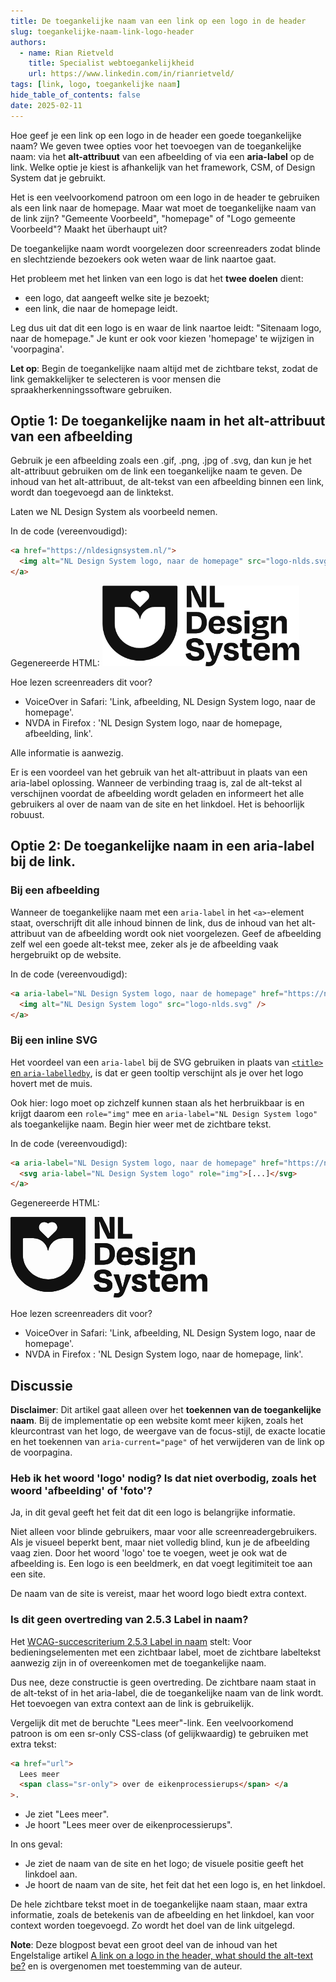```yaml
---
title: De toegankelijke naam van een link op een logo in de header
slug: toegankelijke-naam-link-logo-header
authors:
  - name: Rian Rietveld
    title: Specialist webtoegankelijkheid
    url: https://www.linkedin.com/in/rianrietveld/
tags: [link, logo, toegankelijke naam]
hide_table_of_contents: false
date: 2025-02-11
---
```


Hoe geef je een link op een logo in de header een goede toegankelijke naam? We geven twee opties voor het toevoegen van de toegankelijke naam: via het **alt-attribuut** van een afbeelding of via een **aria-label** op de link. Welke optie je kiest is afhankelijk van het framework, CSM, of Design System dat je gebruikt.

<!-- truncate -->

Het is een veelvoorkomend patroon om een logo in de header te gebruiken als een link naar de homepage. Maar wat moet de toegankelijke naam van de link zijn? "Gemeente Voorbeeld", "homepage" of "Logo gemeente Voorbeeld"? Maakt het überhaupt uit?

De toegankelijke naam wordt voorgelezen door screenreaders zodat blinde en slechtziende bezoekers ook weten waar de link naartoe gaat.

Het probleem met het linken van een logo is dat het **twee doelen** dient:

- een logo, dat aangeeft welke site je bezoekt;
- een link, die naar de homepage leidt.

Leg dus uit dat dit een logo is en waar de link naartoe leidt: "Sitenaam logo, naar de homepage."
Je kunt er ook voor kiezen 'homepage' te wijzigen in 'voorpagina'.

**Let op**: Begin de toegankelijke naam altijd met de zichtbare tekst, zodat de link gemakkelijker te selecteren is voor mensen die spraakherkenningssoftware gebruiken.

## Optie 1: De toegankelijke naam in het alt-attribuut van een afbeelding

Gebruik je een afbeelding zoals een .gif, .png, .jpg of .svg, dan kun je het alt-attribuut gebruiken om de link een toegankelijke naam te geven. De inhoud van het alt-attribuut, de alt-tekst van een afbeelding binnen een link, wordt dan toegevoegd aan de linktekst.

Laten we NL Design System als voorbeeld nemen.

In de code (vereenvoudigd):

```html
<a href="https://nldesignsystem.nl/">
  <img alt="NL Design System logo, naar de homepage" src="logo-nlds.svg" />
</a>
```

Gegenereerde HTML:
<a href="https://nldesignsystem.nl/" class="navbar-logo">
<img alt="NL Design System logo, naar de homepage" src="https://raw.githubusercontent.com/nl-design-system/documentatie/9e5331b623e1bbd5bea950c934a20459e13b64bf/logo.svg" width="315" height="129" />
</a>

Hoe lezen screenreaders dit voor?

- VoiceOver in Safari: 'Link, afbeelding, NL Design System logo, naar de homepage'.
- NVDA in Firefox : 'NL Design System logo, naar de homepage, afbeelding, link'.

Alle informatie is aanwezig.

Er is een voordeel van het gebruik van het alt-attribuut in plaats van een aria-label oplossing. Wanneer de verbinding traag is, zal de alt-tekst al verschijnen voordat de afbeelding wordt geladen en informeert het alle gebruikers al over de naam van de site en het linkdoel. Het is behoorlijk robuust.

## Optie 2: De toegankelijke naam in een aria-label bij de link.

### Bij een afbeelding

Wanneer de toegankelijke naam met een `aria-label` in het `<a>`-element staat, overschrijft dit alle inhoud binnen de link, dus de inhoud van het alt-attribuut van de afbeelding wordt ook niet voorgelezen. Geef de afbeelding zelf wel een goede alt-tekst mee, zeker als je de afbeelding vaak hergebruikt op de website.

In de code (vereenvoudigd):

```html
<a aria-label="NL Design System logo, naar de homepage" href="https://nldesignsystem.nl/">
  <img alt="NL Design System logo" src="logo-nlds.svg" />
</a>
```

### Bij een inline SVG

Het voordeel van een `aria-label` bij de SVG gebruiken in plaats van [`<title>` en `aria-labelledby`](https://www.tpgi.com/using-aria-enhance-svg-accessibility/), is dat er geen tooltip verschijnt als je over het logo hovert met de muis.

Ook hier: logo moet op zichzelf kunnen staan als het herbruikbaar is en krijgt daarom een `role="img"` mee en `aria-label="NL Design System logo"` als toegankelijke naam. Begin hier weer met de zichtbare tekst.

In de code (vereenvoudigd):

```html
<a aria-label="NL Design System logo, naar de homepage" href="https://nldesignsystem.nl/">
  <svg aria-label="NL Design System logo" role="img">[...]</svg>
</a>
```

Gegenereerde HTML:

<a href="https://nldesignsystem.nl/" aria-label="NL Design System logo, naar de homepage"  class="navbar-logo">
  <svg role="img" aria-label="NL Design System logo" width="315" height="129" viewBox="0 0 945 387" fill="none" xmlns="http://www.w3.org/2000/svg">
<path d="M427.673 72.8504C427.673 60.2885 426.643 38.4554 425.603 23.1531L428.353 22.813C433.164 36.055 440.215 53.2475 445.036 63.209L466.009 103.955H498.843V0.799805H475.98V32.6145C475.98 44.8163 476.84 62.8789 478.04 77.8311L475.29 78.1712C471.159 65.7994 464.288 48.0868 457.757 35.3649L439.705 0.809801H404.63V103.965H427.663V72.8504H427.673Z" fill="var(--nlds-logo-color, #111111)"/>
<path d="M448.836 126.168H404.84V229.323H448.496C481.501 229.323 501.104 209.201 501.104 176.536C501.104 143.871 485.121 126.158 448.836 126.158V126.168ZM446.596 209.04H429.573V146.631H445.726C467.559 146.631 476.33 154.702 476.33 176.546C476.33 198.389 468.079 209.04 446.586 209.04H446.596Z" fill="var(--nlds-logo-color, #111111)"/>
<path d="M550.951 231.554C574.154 231.554 583.616 220.892 587.236 206.79L567.634 201.459C565.573 207.65 562.303 212.811 551.131 212.811C539.959 212.811 533.939 206.96 532.568 193.898H587.757C588.097 189.598 588.277 186.337 588.277 182.897C588.277 160.373 576.415 145.591 551.311 145.591C524.837 145.591 509.545 162.094 509.545 190.288C509.545 218.482 526.397 231.554 550.971 231.554H550.951ZM550.611 163.134C561.093 163.134 566.423 169.325 566.763 182.047H532.728C533.929 168.635 540.12 163.134 550.611 163.134Z" fill="var(--nlds-logo-color, #111111)"/>
<path d="M635.023 215.221C624.882 215.221 619.371 210.581 617.311 201.639L596.338 205.94C598.578 220.722 606.999 231.724 634.503 231.724C659.077 231.724 669.579 222.092 669.579 206.28C669.579 193.558 663.388 185.137 637.944 179.806C623.342 176.886 621.101 173.615 621.101 169.145C621.101 164.334 624.882 161.754 632.613 161.754C641.034 161.754 644.825 165.014 646.705 173.445L667.508 169.145C664.588 154.872 656.167 145.591 633.123 145.591C610.08 145.591 598.908 154.872 598.908 170.525C598.908 184.447 606.469 191.838 628.823 196.659C643.785 199.579 647.045 202.329 647.045 207.32C646.875 212.651 642.925 215.221 635.013 215.221H635.023Z" fill="var(--nlds-logo-color, #111111)"/>
<path d="M706.354 119.887H681.95V136.74H706.354V119.887Z" fill="var(--nlds-logo-color, #111111)"/>
<path d="M705.854 147.821H682.47V229.313H705.854V147.821Z" fill="var(--nlds-logo-color, #111111)"/>
<path d="M800.048 233.984V233.964C800.048 220.722 791.797 212.821 773.744 212.821C769.593 212.821 765.243 212.951 760.812 213.071C756.251 213.201 751.631 213.331 747.1 213.331C741.939 213.331 739.879 212.121 739.879 209.201C739.879 207.82 740.569 206.28 741.429 204.73L742.799 202.499C746.75 203.36 751.391 203.88 756.391 203.88C779.255 203.88 792.147 195.108 792.147 181.526C792.147 172.075 783.555 168.284 773.414 166.404L773.584 164.514C780.115 165.204 785.276 165.374 789.226 165.374H798.157V147.841H756.901C733.698 147.841 719.946 157.983 719.946 176.206C719.946 188.928 726.657 197.519 738.849 201.479L732.838 204.57C726.127 207.49 722.516 211.621 722.516 216.262C722.516 221.932 726.297 226.233 735.078 227.443V228.473C724.067 230.714 715.985 235.694 715.985 243.085C715.985 253.227 724.747 259.588 755.871 259.588C788.876 259.588 800.058 250.987 800.058 233.974L800.048 233.984ZM756.381 165.534C767.553 165.534 772.364 170.515 772.364 177.056C772.364 183.597 768.073 188.577 756.381 188.577C744.69 188.577 740.739 183.597 740.739 177.056C740.739 170.515 745.21 165.534 756.381 165.534ZM733.528 235.344C733.528 231.384 737.819 227.953 745.04 227.953H772.724C779.265 227.953 782.015 230.704 782.015 234.654C782.015 240.325 777.024 243.256 757.441 243.256C737.859 243.256 733.538 240.845 733.538 235.354L733.528 235.344Z" fill="var(--nlds-logo-color, #111111)"/>
<path d="M833.073 183.927C833.073 173.795 839.434 166.744 849.395 166.744C857.986 166.744 861.777 172.415 861.777 180.666V229.323H885.15V174.135C885.15 156.423 877.239 145.601 861.607 145.601C848.885 145.601 838.914 153.862 834.103 169.665H832.553V147.831H809.689V229.323H833.073V183.927Z" fill="var(--nlds-logo-color, #111111)"/>
<path d="M450.536 295.863C430.253 292.253 427.333 287.962 427.333 281.941C427.333 275.41 432.494 271.63 443.485 271.63C455.867 271.63 459.988 276.96 462.388 287.452L486.972 282.641C484.051 264.929 472.87 252.377 444.675 252.377C416.481 252.377 402.899 263.899 402.899 283.321C402.899 300.344 411.661 311.516 440.205 315.986C459.808 319.247 464.448 323.037 464.448 330.258C464.448 336.789 458.777 340.57 447.256 340.57C434.534 340.57 425.773 334.899 423.362 322.517L399.809 327.498C402.049 345.381 413.221 360.163 446.226 360.333C476.48 360.333 489.382 348.301 489.382 328.518C489.382 313.566 482.501 301.524 450.536 295.853V295.863Z" fill="var(--nlds-logo-color, #111111)"/>
<path d="M546.82 306.875C545.46 312.626 543.81 318.987 542.1 325.558C541.21 328.968 540.3 332.449 539.419 335.919H536.499C534.979 330.078 533.359 324.047 531.778 318.227V318.207C530.678 314.096 529.588 310.115 528.598 306.345L520.517 276.43H494.903L525.507 356.892C521.727 365.493 517.426 367.034 509.175 367.034C505.744 367.034 502.124 366.524 498.693 365.824L495.253 385.586C499.553 386.277 502.984 386.797 508.665 386.797C529.118 386.797 539.439 378.195 547.341 358.262L579.495 276.42H554.392L546.83 306.855L546.82 306.875Z" fill="var(--nlds-logo-color, #111111)"/>
<path d="M623.152 308.425C608.55 305.495 606.309 302.224 606.309 297.754C606.309 292.943 610.1 290.362 617.831 290.362C626.252 290.362 630.033 293.623 631.923 302.054L652.726 297.754C649.806 283.481 641.384 274.2 618.341 274.2C595.298 274.2 584.136 283.481 584.136 299.134C584.136 313.056 591.697 320.457 614.05 325.268C629.013 328.188 632.273 330.938 632.273 335.929C632.103 341.26 628.153 343.83 620.241 343.83C610.1 343.83 604.599 339.19 602.529 330.248L581.556 334.549C583.796 349.331 592.207 360.343 619.721 360.343C644.295 360.343 654.796 350.711 654.796 334.899C654.796 322.177 648.605 313.756 623.162 308.425H623.152Z" fill="var(--nlds-logo-color, #111111)"/>
<path d="M704.114 338.319C697.063 338.319 694.652 335.069 694.652 328.528V295.003H716.135V276.43H694.652V255.457H671.269V276.43H661.297V295.003H671.269V332.309C671.269 347.791 679.18 360.333 698.083 360.333C707.024 360.333 711.145 359.123 717.346 357.242L714.765 336.269C711.675 337.299 707.714 338.329 704.104 338.329L704.114 338.319Z" fill="var(--nlds-logo-color, #111111)"/>
<path d="M766.883 274.19C740.409 274.19 725.107 290.693 725.107 318.887C725.107 347.081 741.959 360.153 766.533 360.153C789.736 360.153 799.198 349.491 802.818 335.389L783.215 330.058C781.155 336.249 777.885 341.41 766.703 341.41C755.521 341.41 749.51 335.569 748.14 322.497H803.318C803.668 318.197 803.838 314.936 803.838 311.496C803.838 288.972 791.977 274.19 766.883 274.19ZM748.31 310.645C749.51 297.233 755.701 291.733 766.193 291.733C776.684 291.733 782.005 297.924 782.345 310.645H748.31Z" fill="var(--nlds-logo-color, #111111)"/>
<path d="M920.216 274.16V274.19C906.814 274.19 897.542 282.621 893.052 298.604H891.161C890.131 283.301 883.08 274.19 868.638 274.19C855.746 274.19 845.945 282.451 841.304 298.254H839.584V276.42H816.72V357.912H840.104V312.526C840.104 302.384 846.465 295.333 856.436 295.333C864.857 295.333 868.818 301.004 868.818 309.255V357.912H892.191V312.526C892.191 302.384 898.372 295.333 908.344 295.333C916.955 295.333 920.726 301.004 920.726 309.255V357.912H944.269V302.714C944.269 285.002 936.188 274.18 920.195 274.18L920.216 274.16Z" fill="var(--nlds-logo-color, #111111)"/>
<path d="M5.2807 0.799805C2.81034 0.799805 0.800049 2.8101 0.800049 5.28046V180.466C0.800049 204.69 5.56075 228.223 14.9421 250.407C24.0035 271.81 36.9354 291.023 53.4178 307.505C69.9102 323.997 89.1131 336.939 110.506 345.991C132.689 355.382 156.233 360.133 180.467 360.133C204.7 360.133 228.234 355.382 250.437 345.991C271.83 336.939 291.033 323.987 307.525 307.505C324.008 291.033 336.94 271.82 346.001 250.407C355.392 228.233 360.143 204.69 360.143 180.466V5.28046C360.143 2.8101 358.123 0.799805 355.662 0.799805H5.2807ZM161.934 24.4433H161.924L161.934 24.4333C169.205 24.3533 175.766 27.2137 180.497 31.8144C185.247 27.2037 191.808 24.3533 199.099 24.4333C222.143 24.6733 233.544 52.0373 217.252 68.0497L182.857 101.895C182.777 101.985 182.697 102.055 182.617 102.135C181.987 102.665 181.257 102.915 180.507 102.905C179.776 102.905 179.036 102.675 178.406 102.135C178.316 102.055 178.246 101.985 178.156 101.905L143.761 68.0597C127.479 52.0374 138.86 24.6733 161.914 24.4433H161.934ZM180.457 299.644C113.407 299.644 59.0686 246.286 59.0686 180.466V106.385C59.0686 103.955 61.0789 101.985 63.5393 101.985H108.756C144.181 101.985 173.616 127.228 179.416 160.393C179.506 160.853 179.896 161.213 180.376 161.243C180.927 161.293 181.397 160.923 181.487 160.393C187.288 127.228 216.722 101.985 252.157 101.985H297.364C299.844 101.985 301.844 103.965 301.844 106.385V180.466H301.854C301.854 246.286 247.506 299.644 180.457 299.644Z" fill="var(--nlds-logo-color, #111111)"/>
<path fill-rule="evenodd" clip-rule="evenodd" d="M5.2807 0.799805H355.662C358.123 0.799805 360.143 2.8101 360.143 5.28046V180.466C360.143 204.7 355.392 228.243 346.001 250.417C336.939 271.83 324.008 291.033 307.525 307.515C291.033 323.997 271.83 336.939 250.437 346.001C228.234 355.392 204.7 360.133 180.467 360.133C156.233 360.133 132.689 355.392 110.506 346.001C89.113 336.939 69.9102 324.007 53.4178 307.515C36.9353 291.033 24.0034 271.82 14.9421 250.417C5.56071 228.223 0.800049 204.69 0.800049 180.466V5.28046C0.800049 2.82009 2.81034 0.799805 5.2807 0.799805ZM161.934 24.4333L161.924 24.4433H161.914C138.86 24.6733 127.479 52.0374 143.761 68.0597L178.156 101.905C178.201 101.945 178.241 101.982 178.281 102.02C178.321 102.057 178.361 102.095 178.406 102.135C179.036 102.675 179.776 102.905 180.507 102.905C181.257 102.915 181.987 102.665 182.617 102.135C182.643 102.108 182.67 102.083 182.697 102.057C182.75 102.006 182.804 101.955 182.857 101.895L217.252 68.0497C233.544 52.0373 222.143 24.6733 199.099 24.4333C191.808 24.3533 185.247 27.2037 180.497 31.8144C175.766 27.2137 169.205 24.3533 161.934 24.4333ZM59.0686 180.466C59.0686 246.286 113.407 299.644 180.457 299.644C247.506 299.644 301.854 246.286 301.854 180.466H301.844V106.385C301.844 103.965 299.844 101.985 297.364 101.985H252.157C216.722 101.985 187.288 127.228 181.487 160.393C181.397 160.923 180.927 161.293 180.376 161.243C179.896 161.213 179.506 160.853 179.416 160.393C173.616 127.228 144.181 101.985 108.756 101.985H63.5393C61.0789 101.985 59.0686 103.955 59.0686 106.385V180.466Z" fill="var(--nlds-logo-color, #111111)"/>
<path d="M425.603 23.1531C426.643 38.4554 427.673 60.2885 427.673 72.8504H427.663V103.965H404.63V0.809801H439.705L457.757 35.3649C464.288 48.0868 471.159 65.7994 475.29 78.1712L478.04 77.8311C476.84 62.8789 475.98 44.8163 475.98 32.6145V0.799805H498.843V103.955H466.009L445.036 63.209C440.215 53.2475 433.164 36.055 428.353 22.813L425.603 23.1531Z" fill="var(--nlds-logo-color, #111111)"/>
<path d="M540.25 81.7818H584.426V103.965H515.486V0.799866H540.25V81.7818Z" fill="var(--nlds-logo-color, #111111)"/>
<path fill-rule="evenodd" clip-rule="evenodd" d="M448.836 126.168H404.84V229.323H448.496C481.501 229.323 501.104 209.201 501.104 176.536C501.104 143.871 485.121 126.158 448.836 126.158V126.168ZM446.586 209.04H429.573V146.631H445.726C467.559 146.631 476.33 154.702 476.33 176.546C476.33 198.389 468.079 209.04 446.586 209.04Z" fill="var(--nlds-logo-color, #111111)"/>
<path fill-rule="evenodd" clip-rule="evenodd" d="M587.236 206.79C583.616 220.89 574.157 231.551 550.961 231.554C526.393 231.551 509.545 218.478 509.545 190.288C509.545 162.094 524.837 145.591 551.311 145.591C576.415 145.591 588.277 160.373 588.277 182.897C588.277 186.337 588.097 189.598 587.757 193.898H532.568C533.939 206.96 539.959 212.811 551.131 212.811C562.303 212.811 565.573 207.65 567.634 201.459L587.236 206.79ZM566.763 182.047C566.423 169.325 561.093 163.134 550.611 163.134C540.12 163.134 533.929 168.635 532.728 182.047H566.763Z" fill="var(--nlds-logo-color, #111111)"/>
<path d="M635.018 215.221C624.88 215.22 619.371 210.579 617.311 201.639L596.338 205.94C598.578 220.722 606.999 231.724 634.503 231.724C659.077 231.724 669.579 222.092 669.579 206.28C669.579 193.558 663.388 185.137 637.944 179.806C623.342 176.886 621.101 173.615 621.101 169.145C621.101 164.334 624.882 161.754 632.613 161.754C641.034 161.754 644.825 165.014 646.705 173.445L667.508 169.145C664.588 154.872 656.167 145.591 633.123 145.591C610.08 145.591 598.908 154.872 598.908 170.525C598.908 184.447 606.469 191.838 628.823 196.659C643.785 199.579 647.045 202.329 647.045 207.32C646.875 212.65 642.926 215.22 635.018 215.221Z" fill="var(--nlds-logo-color, #111111)"/>
<path d="M681.95 119.887H706.354V136.74H681.95V119.887Z" fill="var(--nlds-logo-color, #111111)"/>
<path d="M705.854 147.821H682.47V229.313H705.854V147.821Z" fill="var(--nlds-logo-color, #111111)"/>
<path fill-rule="evenodd" clip-rule="evenodd" d="M773.744 212.821C791.797 212.821 800.048 220.722 800.048 233.964V233.984L800.058 233.974C800.058 250.987 788.876 259.588 755.871 259.588C724.747 259.588 715.985 253.227 715.985 243.085C715.985 235.694 724.067 230.714 735.078 228.473V227.443C726.297 226.233 722.516 221.932 722.516 216.262C722.516 211.621 726.127 207.49 732.838 204.57L738.849 201.479C726.657 197.519 719.946 188.928 719.946 176.206C719.946 157.983 733.698 147.841 756.901 147.841H798.157V165.374H789.226C785.276 165.374 780.115 165.204 773.584 164.514L773.414 166.404C783.555 168.284 792.147 172.075 792.147 181.526C792.147 195.108 779.255 203.88 756.391 203.88C751.391 203.88 746.75 203.36 742.799 202.499L741.429 204.73C740.569 206.28 739.879 207.82 739.879 209.201C739.879 212.121 741.939 213.331 747.1 213.331C751.631 213.331 756.251 213.201 760.812 213.071L761.995 213.039H762L762.002 213.039L762.014 213.038C766.029 212.929 769.969 212.821 773.744 212.821ZM772.364 177.056C772.364 170.515 767.553 165.534 756.381 165.534C745.21 165.534 740.739 170.515 740.739 177.056C740.739 183.597 744.69 188.577 756.381 188.577C768.073 188.577 772.364 183.597 772.364 177.056ZM745.04 227.953C737.819 227.953 733.528 231.384 733.528 235.344L733.538 235.354C733.538 240.845 737.859 243.256 757.441 243.256C777.024 243.256 782.015 240.325 782.015 234.654C782.015 230.704 779.265 227.953 772.724 227.953H745.04Z" fill="var(--nlds-logo-color, #111111)"/>
<path d="M833.073 183.927C833.073 173.795 839.434 166.744 849.395 166.744C857.986 166.744 861.777 172.415 861.777 180.666V229.323H885.15V174.135C885.15 156.423 877.239 145.601 861.607 145.601C848.885 145.601 838.914 153.862 834.103 169.665H832.553V147.831H809.689V229.323H833.073V183.927Z" fill="var(--nlds-logo-color, #111111)"/>
<path d="M427.333 281.941C427.333 287.962 430.253 292.253 450.536 295.863V295.853C482.501 301.524 489.382 313.566 489.382 328.518C489.382 348.301 476.48 360.333 446.226 360.333C413.221 360.163 402.049 345.381 399.809 327.498L423.362 322.517C425.773 334.899 434.534 340.57 447.256 340.57C458.777 340.57 464.448 336.789 464.448 330.258C464.448 323.037 459.808 319.247 440.205 315.986C411.661 311.516 402.899 300.344 402.899 283.321C402.899 263.899 416.481 252.377 444.675 252.377C472.87 252.377 484.051 264.929 486.972 282.641L462.388 287.452C459.988 276.96 455.867 271.63 443.485 271.63C432.494 271.63 427.333 275.41 427.333 281.941Z" fill="var(--nlds-logo-color, #111111)"/>
<path d="M546.82 306.875C545.46 312.626 543.81 318.987 542.1 325.558L541.946 326.147C541.105 329.368 540.249 332.648 539.419 335.919H536.499C534.979 330.078 533.359 324.047 531.778 318.227V318.207C531.388 316.748 530.999 315.306 530.615 313.884L530.581 313.759L530.576 313.738C529.892 311.203 529.225 308.732 528.598 306.345L520.517 276.43H494.903L525.507 356.892C521.727 365.493 517.426 367.034 509.175 367.034C505.744 367.034 502.124 366.524 498.693 365.824L495.253 385.586C499.553 386.277 502.984 386.797 508.665 386.797C529.118 386.797 539.439 378.195 547.341 358.262L579.495 276.42H554.392L546.83 306.855L546.82 306.875Z" fill="var(--nlds-logo-color, #111111)"/>
<path d="M606.309 297.754C606.309 302.224 608.55 305.495 623.152 308.425H623.162C648.605 313.756 654.796 322.177 654.796 334.899C654.796 350.711 644.295 360.343 619.721 360.343C592.207 360.343 583.796 349.331 581.556 334.549L602.529 330.248C604.599 339.19 610.1 343.83 620.241 343.83C628.153 343.83 632.103 341.26 632.273 335.929C632.273 330.938 629.013 328.188 614.05 325.268C591.697 320.457 584.136 313.056 584.136 299.134C584.136 283.481 595.298 274.2 618.341 274.2C641.384 274.2 649.806 283.481 652.726 297.754L631.923 302.054C630.033 293.623 626.252 290.362 617.831 290.362C610.1 290.362 606.309 292.943 606.309 297.754Z" fill="var(--nlds-logo-color, #111111)"/>
<path d="M704.114 338.319C697.063 338.319 694.652 335.069 694.652 328.528V295.003H716.135V276.43H694.652V255.457H671.269V276.43H661.297V295.003H671.269V332.309C671.269 347.791 679.18 360.333 698.083 360.333C707.024 360.333 711.145 359.123 717.346 357.242L714.765 336.269C711.675 337.299 707.714 338.329 704.104 338.329L704.114 338.319Z" fill="var(--nlds-logo-color, #111111)"/>
<path fill-rule="evenodd" clip-rule="evenodd" d="M725.107 318.887C725.107 290.693 740.409 274.19 766.883 274.19C791.977 274.19 803.838 288.972 803.838 311.496C803.838 314.936 803.668 318.197 803.318 322.497H748.14C749.51 335.569 755.521 341.41 766.703 341.41C777.885 341.41 781.155 336.249 783.215 330.058L802.818 335.389C799.198 349.491 789.736 360.153 766.533 360.153C741.959 360.153 725.107 347.081 725.107 318.887ZM766.193 291.733C755.701 291.733 749.51 297.233 748.31 310.645H782.345C782.005 297.924 776.684 291.733 766.193 291.733Z" fill="var(--nlds-logo-color, #111111)"/>
<path d="M920.216 274.16V274.18L920.195 274.18L920.216 274.16Z" fill="var(--nlds-logo-color, #111111)"/>
<path d="M920.216 274.18C936.195 274.189 944.269 285.009 944.269 302.714V357.912H920.726V309.255C920.726 301.004 916.955 295.333 908.344 295.333C898.372 295.333 892.191 302.384 892.191 312.526V357.912H868.818V309.255C868.818 301.004 864.857 295.333 856.436 295.333C846.465 295.333 840.104 302.384 840.104 312.526V357.912H816.72V276.42H839.584V298.254H841.304C845.945 282.451 855.746 274.19 868.638 274.19C883.08 274.19 890.131 283.301 891.161 298.604H893.052C897.542 282.621 906.814 274.19 920.216 274.19V274.18Z" fill="var(--nlds-logo-color, #111111)"/>
</svg>
</a>

Hoe lezen screenreaders dit voor?

- VoiceOver in Safari: 'Link, afbeelding, NL Design System logo, naar de homepage'.
- NVDA in Firefox : 'NL Design System logo, naar de homepage, link'.

## Discussie

**Disclaimer**: Dit artikel gaat alleen over het **toekennen van de toegankelijke naam**. Bij de implementatie op een website komt meer kijken, zoals het kleurcontrast van het logo, de weergave van de focus-stijl, de exacte locatie en het toekennen van `aria-current="page"` of het verwijderen van de link op de voorpagina.

### Heb ik het woord 'logo' nodig? Is dat niet overbodig, zoals het woord 'afbeelding' of 'foto'?

Ja, in dit geval geeft het feit dat dit een logo is belangrijke informatie.

Niet alleen voor blinde gebruikers, maar voor alle screenreadergebruikers. Als je visueel beperkt bent, maar niet volledig blind, kun je de afbeelding vaag zien. Door het woord 'logo' toe te voegen, weet je ook wat de afbeelding is. Een logo is een beeldmerk, en dat voegt legitimiteit toe aan een site.

De naam van de site is vereist, maar het woord logo biedt extra context.

### Is dit geen overtreding van 2.5.3 Label in naam?

Het [WCAG-succescriterium 2.5.3 Label in naam](/wcag/2.5.3) stelt: Voor bedieningselementen met een zichtbaar label, moet de zichtbare labeltekst aanwezig zijn in of overeenkomen met de toegankelijke naam.

Dus nee, deze constructie is geen overtreding. De zichtbare naam staat in de alt-tekst of in het aria-label, die de toegankelijke naam van de link wordt. Het toevoegen van extra context aan de link is gebruikelijk.

Vergelijk dit met de beruchte "Lees meer"-link. Een veelvoorkomend patroon is om een sr-only CSS-class (of gelijkwaardig) te gebruiken met extra tekst:

```html
<a href="url">
  Lees meer
  <span class="sr-only"> over de eikenprocessierups</span> </a
>.
```

- Je ziet "Lees meer".
- Je hoort "Lees meer over de eikenprocessierups".

In ons geval:

- Je ziet de naam van de site en het logo; de visuele positie geeft het linkdoel aan.
- Je hoort de naam van de site, het feit dat het een logo is, en het linkdoel.

De hele zichtbare tekst moet in de toegankelijke naam staan, maar extra informatie, zoals de betekenis van de afbeelding en het linkdoel, kan voor context worden toegevoegd. Zo wordt het doel van de link uitgelegd.

**Note**:
Deze blogpost bevat een groot deel van de inhoud van het Engelstalige artikel [<span lang="en">A link on a logo in the header, what should the alt-text be?</span>](https://htmhell.dev/adventcalendar/2024/1/) en is overgenomen met toestemming van de auteur.
